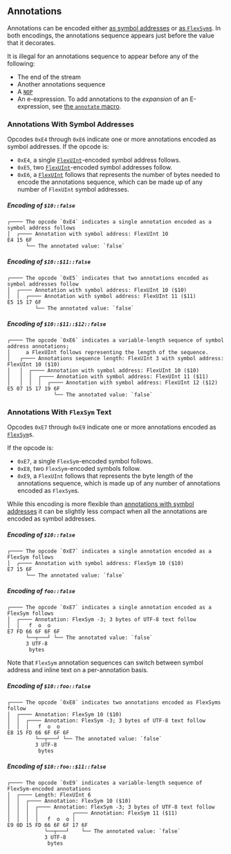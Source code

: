 ## Annotations

Annotations can be encoded either [as symbol addresses](#annotations-with-symbol-addresses) or
[as `FlexSym`s](#annotations-with-flexsym-text). In both encodings, the annotations sequence appears
just before the value that it decorates.

It is illegal for an annotations sequence to appear before any of the following:

* The end of the stream
* Another annotations sequence
* A [`NOP`](nop.md)
* An e-expression. To add annotations to the _expansion_ of an E-expression, see [the `annotate` macro](../todo.md).


### Annotations With Symbol Addresses
Opcodes `0xE4` through `0xE6` indicate one or more annotations encoded as symbol addresses. If the opcode is:

* `0xE4`, a single [`FlexUInt`](#flexuint)-encoded symbol address follows.
* `0xE5`, two [`FlexUInt`](#flexuint)-encoded symbol addresses follow.
* `0xE6`, a [`FlexUInt`](#flexuint) follows that represents the number of bytes needed to encode
the annotations sequence, which can be made up of any number of `FlexUInt` symbol addresses.

##### Encoding of `$10::false`
```
┌──── The opcode `0xE4` indicates a single annotation encoded as a symbol address follows
│  ┌──── Annotation with symbol address: FlexUInt 10
E4 15 6F
      └── The annotated value: `false`
```

##### Encoding of `$10::$11::false`
```
┌──── The opcode `0xE5` indicates that two annotations encoded as symbol addresses follow
│  ┌──── Annotation with symbol address: FlexUInt 10 ($10)
│  │  ┌──── Annotation with symbol address: FlexUInt 11 ($11)
E5 15 17 6F
         └── The annotated value: `false`
```

##### Encoding of `$10::$11::$12::false`
```
┌──── The opcode `0xE6` indicates a variable-length sequence of symbol address annotations;
│     a FlexUInt follows representing the length of the sequence.
│   ┌──── Annotations sequence length: FlexUInt 3 with symbol address: FlexUInt 10 ($10)
│   │  ┌──── Annotation with symbol address: FlexUInt 10 ($10)
│   │  │  ┌──── Annotation with symbol address: FlexUInt 11 ($11)
│   │  │  │  ┌──── Annotation with symbol address: FlexUInt 12 ($12)
E5 07 15 17 19 6F
               └── The annotated value: `false`
```

### Annotations With `FlexSym` Text

Opcodes `0xE7` through `0xE9` indicate one or more annotations encoded as [`FlexSym`](#flexsym)s.

If the opcode is:

* `0xE7`, a single `FlexSym`-encoded symbol follows.
* `0xE8`, two `FlexSym`-encoded symbols follow.
* `0xE9`, a `FlexUInt` follows that represents the byte length of the annotations sequence, which is
made up of any number of annotations encoded as ``FlexSym``s.

While this encoding is more flexible than [annotations with symbol addresses](#annotations-with-symbol-addresses)
it can be slightly less compact when all the annotations are encoded as symbol addresses.

##### Encoding of `$10::false`
```
┌──── The opcode `0xE7` indicates a single annotation encoded as a FlexSym follows
│  ┌──── Annotation with symbol address: FlexSym 10 ($10)
E7 15 6F
      └── The annotated value: `false`
```

##### Encoding of `foo::false`
```
┌──── The opcode `0xE7` indicates a single annotation encoded as a FlexSym follows
│  ┌──── Annotation: FlexSym -3; 3 bytes of UTF-8 text follow
│  │   f  o  o
E7 FD 66 6F 6F 6F
      └──┬───┘ └── The annotated value: `false`
      3 UTF-8
       bytes
```

Note that `FlexSym` annotation sequences can switch between symbol address and inline text
on a per-annotation basis.

##### Encoding of `$10::foo::false`
```
┌──── The opcode `0xE8` indicates two annotations encoded as FlexSyms follow
│  ┌──── Annotation: FlexSym 10 ($10)
│  │  ┌──── Annotation: FlexSym -3; 3 bytes of UTF-8 text follow
│  │  │   f  o  o
E8 15 FD 66 6F 6F 6F
         └──┬───┘ └── The annotated value: `false`
         3 UTF-8
          bytes
```

##### Encoding of `$10::foo::$11::false`
```
┌──── The opcode `0xE9` indicates a variable-length sequence of FlexSym-encoded annotations
│  ┌──── Length: FlexUInt 6
│  │  ┌──── Annotation: FlexSym 10 ($10)
│  │  │  ┌──── Annotation: FlexSym -3; 3 bytes of UTF-8 text follow
│  │  │  │           ┌──── Annotation: FlexSym 11 ($11)
│  │  │  │   f  o  o │
E9 0D 15 FD 66 6F 6F 17 6F
            └──┬───┘    └── The annotated value: `false`
            3 UTF-8
             bytes
```
